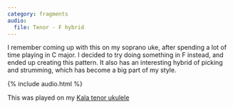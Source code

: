 ```yaml
---
category: fragments
audio:
  file: Tenor - F hybrid
---
```

I remember coming up with this on my soprano uke, after spending a lot of time playing in C major. I decided to try doing something in F instead, and ended up creating this pattern. It also has an interesting hybrid of picking and strumming, which has become a big part of my style.

{% include audio.html %}

This was played on my [Kala tenor ukulele](/gear/kala-kajte)